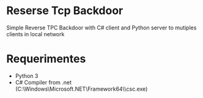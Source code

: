 # Reserse Tcp Backdoor
Simple Reverse TPC Backdoor with C# client and Python server to mutiples clients in local network
# Requerimentes
* Python 3
* C# Compiler from .net (C:\Windows\Microsoft.NET\Framework64\\<LAST VERSION INSTALED>\csc.exe)
